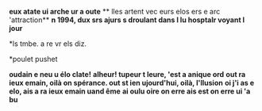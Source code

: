 **eux atate ui arche ur a oute**
** lles artent vec eurs elos ers e arc 'attraction**
**n 1994, dux srs ajurs s droulant dans l lu hosptalr voyant l jour**


*ls tmbe. a re vr els diz.

*poulet pushet

**oudain e neu u élo clate!**
**alheur! tupeur t leure, 'est a anique  ord**
**out ra ieux emain, oilà on spérance. out st ien ujourd'hui, oilà, l'llusion**
**oi j'i as e elo, ais a ra ieux emain uand ême**
**ai oulu oire on erre ais est on erre ui 'a bu**
